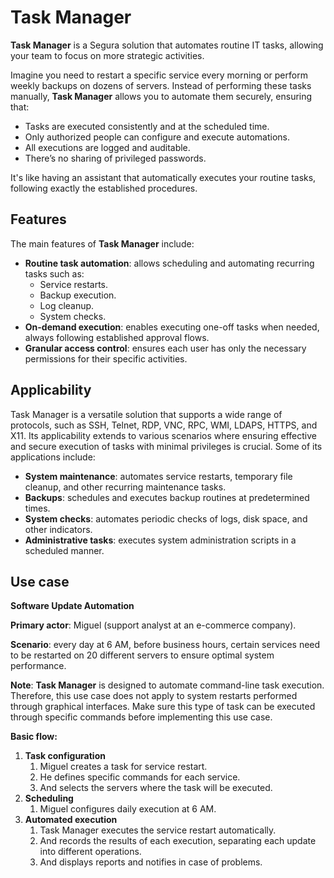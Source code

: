 # Task Manager

**Task Manager** is a Segura solution that automates routine IT tasks, allowing your team to focus on more strategic activities.

Imagine you need to restart a specific service every morning or perform weekly backups on dozens of servers. Instead of performing these tasks manually, **Task Manager** allows you to automate them securely, ensuring that:

* Tasks are executed consistently and at the scheduled time.  
* Only authorized people can configure and execute automations.  
* All executions are logged and auditable.  
* There’s no sharing of privileged passwords.

It's like having an assistant that automatically executes your routine tasks, following exactly the established procedures.

## Features

The main features of **Task Manager** include:

*  **Routine task automation**: allows scheduling and automating recurring tasks such as:  
    * Service restarts.  
    * Backup execution.  
    * Log cleanup.  
    * System checks.  
* **On-demand execution**: enables executing one-off tasks when needed, always following established approval flows.  
* **Granular access control**: ensures each user has only the necessary permissions for their specific activities.

## Applicability

Task Manager is a versatile solution that supports a wide range of protocols, such as SSH, Telnet, RDP, VNC, RPC, WMI, LDAPS, HTTPS, and X11. Its applicability extends to various scenarios where ensuring effective and secure execution of tasks with minimal privileges is crucial. Some of its applications include:

* **System maintenance**: automates service restarts, temporary file cleanup, and other recurring maintenance tasks.  
* **Backups**: schedules and executes backup routines at predetermined times.  
* **System checks**: automates periodic checks of logs, disk space, and other indicators.  
* **Administrative tasks**: executes system administration scripts in a scheduled manner.

## Use case

**Software Update Automation**

**Primary actor**: Miguel (support analyst at an e-commerce company).

**Scenario**: every day at 6 AM, before business hours, certain services need to be restarted on 20 different servers to ensure optimal system performance.

**Note**: **Task Manager** is designed to automate command-line task execution. Therefore, this use case does not apply to system restarts performed through graphical interfaces. Make sure this type of task can be executed through specific commands before implementing this use case.

**Basic flow:**

1. **Task configuration**  
   1. Miguel creates a task for service restart.  
   2. He defines specific commands for each service.  
   3. And selects the servers where the task will be executed.  
2. **Scheduling**  
   1. Miguel configures daily execution at 6 AM.  
3. **Automated execution**  
   1. Task Manager executes the service restart automatically.  
   2. And records the results of each execution, separating each update into different operations.  
   3. And displays reports and notifies in case of problems.